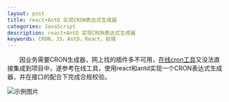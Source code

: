 ```yaml
---
layout: post
title: react+AntD 实现CRON表达式生成器
categories: JavaScript
description: react+AntD 实现CRON表达式生成器
keywords: CRON，JS，AntD，React，前端
---
```


&emsp;&emsp;因业务需要CRON生成器，网上找的插件多不可用，[在线cron工具](http://cron.qqe2.com/)又没法直接集成到项目中，遂参考在线工具，使用react和antd实现一个CRON表达式生成器，并在接口的配合下完成合规校验。

![示例图片](https://github.com/king-hcj/king-hcj.github.io/blob/master/images/posts/javascript/cron.png?raw=true)

